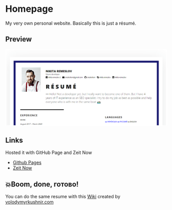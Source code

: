 # Homepage
My very own personal website. Basically this is just a résumé.

## Preview
![Image alt](https://github.com/Creatorbon/homepage/blob/develop/assets/images/preview.png)

## Links 
Hosted it with GitHub Page and Zeit Now
 - [Github Pages](https://creatorbon.github.io/homepage/)
 - [Zeit Now](https://homepage-ga7cg9l9z.now.sh/)

## 💥Boom, done, готово!
You can do the same resume with this [Wiki](https://github.com/volodymyr-kushnir/volodymyrkushnir.com/wiki/R%C3%A9sum%C3%A9) created by [volodymyrkushnir.com](https://volodymyrkushnir.com/)
